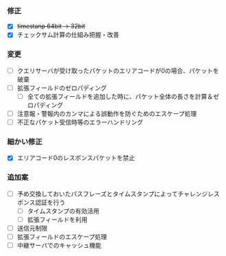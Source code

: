 ### 修正

- [X] ~~timestanp 64bit → 32bit~~
- [X] チェックサム計算の仕組み把握・改善

### 変更

- [ ] クエリサーバが受け取ったパケットのエリアコードが0の場合、パケットを破棄
- [ ] 拡張フィールドのゼロパディング
  - [ ] 全ての拡張フィールドを追加した時に、パケット全体の長さを計算＆ゼロパディング
- [ ] 注意報・警報内のカンマによる誤動作を防ぐためのエスケープ処理
- [ ] 不正なパケット受信時等のエラーハンドリング

### 細かい修正

- [X] エリアコード0のレスポンスパケットを禁止

### 追加案

- [ ] 予め交換しておいたパスフレーズとタイムスタンプによってチャレンジレスポンス認証を行う
  - [ ] タイムスタンプの有効活用
  - [ ] 拡張フィールドを利用
- [ ] 送信元制限
- [ ] 拡張フィールドのエスケープ処理
- [ ] 中継サーバでのキャッシュ機能
